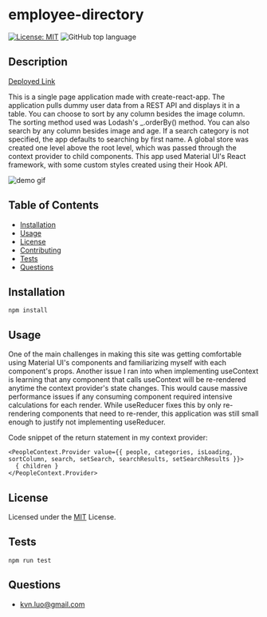 
# employee-directory
[![License: MIT](https://img.shields.io/badge/License-MIT-yellow.svg)](https://opensource.org/licenses/MIT)
![GitHub top language](https://img.shields.io/github/languages/top/kev-luo/employee-directory)

## Description
[Deployed Link](https://kev-luo.github.io/employee-directory/)

This is a single page application made with create-react-app. The application pulls dummy user data from a REST API and displays it in a table. You can choose to sort by any column besides the image column. The sorting method used was Lodash's _.orderBy() method. You can also search by any column besides image and age. If a search category is not specified, the app  defaults to searching by first name. A global store was created one level above the root level, which was passed through the context provider to child components. This app used Material UI's React framework, with some custom styles created using their Hook API. 

![demo gif](public/React%20App.gif)

## Table of Contents
* [Installation](#Installation)
* [Usage](#Usage)
* [License](#License)
* [Contributing](#Contributing)
* [Tests](#Tests)
* [Questions](#Questions)

## Installation
    npm install

## Usage

One of the main challenges in making this site was getting comfortable using Material UI's components and familiarizing myself with each component's props. Another issue I ran into when implementing useContext is learning that any component that calls useContext will be re-rendered anytime the context provider's state changes. This would cause massive performance issues if any consuming component required intensive calculations for each render. While useReducer fixes this by only re-rendering components that need to re-render, this application was still small enough to justify not implementing useReducer. 

Code snippet of the return statement in my context provider:
```
<PeopleContext.Provider value={{ people, categories, isLoading, sortColumn, search, setSearch, searchResults, setSearchResults }}>
  { children }
</PeopleContext.Provider>
```

## License
Licensed under the [MIT](https://opensource.org/licenses/MIT) License.

## Tests
    npm run test

## Questions
* [kvn.luo@gmail.com](kvn.luo@gmail.com)
